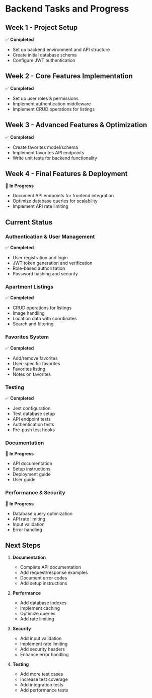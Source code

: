 # Backend Tasks and Progress

## Week 1 - Project Setup
✅ **Completed**
- Set up backend environment and API structure
- Create initial database schema
- Configure JWT authentication

## Week 2 - Core Features Implementation
✅ **Completed**
- Set up user roles & permissions
- Implement authentication middleware
- Implement CRUD operations for listings

## Week 3 - Advanced Features & Optimization
✅ **Completed**
- Create favorites model/schema
- Implement favorites API endpoints
- Write unit tests for backend functionality

## Week 4 - Final Features & Deployment
🔄 **In Progress**
- Document API endpoints for frontend integration
- Optimize database queries for scalability
- Implement API rate limiting

## Current Status

### Authentication & User Management
✅ **Completed**
- User registration and login
- JWT token generation and verification
- Role-based authorization
- Password hashing and security

### Apartment Listings
✅ **Completed**
- CRUD operations for listings
- Image handling
- Location data with coordinates
- Search and filtering

### Favorites System
✅ **Completed**
- Add/remove favorites
- User-specific favorites
- Favorites listing
- Notes on favorites

### Testing
✅ **Completed**
- Jest configuration
- Test database setup
- API endpoint tests
- Authentication tests
- Pre-push test hooks

### Documentation
🔄 **In Progress**
- API documentation
- Setup instructions
- Deployment guide
- User guide

### Performance & Security
🔄 **In Progress**
- Database query optimization
- API rate limiting
- Input validation
- Error handling

## Next Steps

1. **Documentation**
   - Complete API documentation
   - Add request/response examples
   - Document error codes
   - Add setup instructions

2. **Performance**
   - Add database indexes
   - Implement caching
   - Optimize queries
   - Add rate limiting

3. **Security**
   - Add input validation
   - Implement rate limiting
   - Add security headers
   - Enhance error handling

4. **Testing**
   - Add more test cases
   - Increase test coverage
   - Add integration tests
   - Add performance tests 
